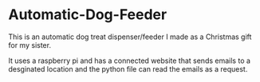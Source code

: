 # Automatic-Dog-Feeder

This is an automatic dog treat dispenser/feeder I made as a Christmas gift for my sister.

It uses a raspberry pi and has a connected website that sends emails to a desginated location and the python file can read the emails as a request.
